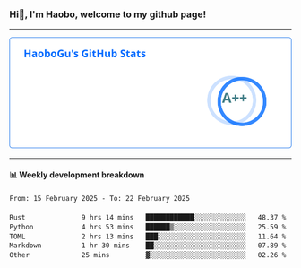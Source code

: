 <!--<h2 align="center"> Hi👋, I'm Haobo, welcome to my github page! </h2>-->
### Hi👋, I'm Haobo, welcome to my github page!
-------

<img href="https://github.com/HaoboGu" src="assets/stats.svg" alt="github stats" /> 

-------

#### 📊 **Weekly development breakdown**
<!--START_SECTION:waka-->

```txt
From: 15 February 2025 - To: 22 February 2025

Rust              9 hrs 14 mins   ████████████░░░░░░░░░░░░░   48.37 %
Python            4 hrs 53 mins   ██████▒░░░░░░░░░░░░░░░░░░   25.59 %
TOML              2 hrs 13 mins   ███░░░░░░░░░░░░░░░░░░░░░░   11.64 %
Markdown          1 hr 30 mins    ██░░░░░░░░░░░░░░░░░░░░░░░   07.89 %
Other             25 mins         ▓░░░░░░░░░░░░░░░░░░░░░░░░   02.26 %
```

<!--END_SECTION:waka-->
<!--
backup url: https://github-readme-status-dusky-ten.vercel.app/api?username=HaoboGu&count_private=true&show_icons=true&theme=transparent&border_color=2f80ed
-->
<!--
**HaoboGu/HaoboGu** is a ✨ _special_ ✨ repository because its `README.md` (this file) appears on your GitHub profile.

Here are some ideas to get you started:

- 🔭 I’m currently working on AI-assisted programming tools
- 🌱 I’m currently learning ...
- 👯 I’m looking to collaborate on ...
- 🤔 I’m looking for help with ...
- 💬 Ask me about ...
- 📫 How to reach me: ...
- 😄 Pronouns: ...
- ⚡ Fun fact: ...
-->
